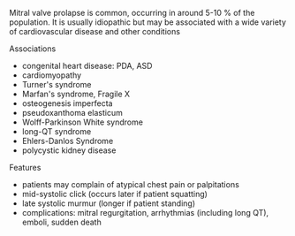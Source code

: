 Mitral valve prolapse is common, occurring in around 5\-10 % of the population. It is usually idiopathic but may be associated with a wide variety of cardiovascular disease and other conditions  
  
Associations  
* congenital heart disease: PDA, ASD
* cardiomyopathy
* Turner's syndrome
* Marfan's syndrome, Fragile X
* osteogenesis imperfecta
* pseudoxanthoma elasticum
* Wolff\-Parkinson White syndrome
* long\-QT syndrome
* Ehlers\-Danlos Syndrome
* polycystic kidney disease

  
Features  
* patients may complain of atypical chest pain or palpitations
* mid\-systolic click (occurs later if patient squatting)
* late systolic murmur (longer if patient standing)
* complications: mitral regurgitation, arrhythmias (including long QT), emboli, sudden death
